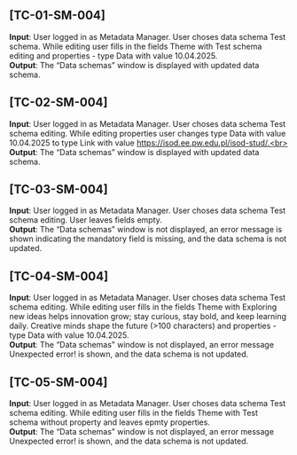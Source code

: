[TC-01-SM-004]
---
**Input**: User logged in as Metadata Manager. User choses data schema Test schema. While editing user fills in the fields Theme with Test schema editing and properties - type Data with value 10.04.2025.<br>
**Output**: The “Data schemas” window is displayed with updated data schema.

[TC-02-SM-004]
---
**Input**: User logged in as Metadata Manager. User choses data schema Test schema editing. While editing properties user changes type Data with value 10.04.2025 to type Link with value https://isod.ee.pw.edu.pl/isod-stud/.<br>
**Output**: The “Data schemas” window is displayed with updated data schema.

[TC-03-SM-004]
---
**Input**: User logged in as Metadata Manager. User choses data schema Test schema editing. User leaves fields empty.<br>
**Output**: The “Data schemas” window is not displayed, an error message is shown indicating the mandatory field is missing, and the data schema is not updated.

[TC-04-SM-004]
---
**Input**: User logged in as Metadata Manager. User choses data schema Test schema editing. While editing user fills in the fields Theme with Exploring new ideas helps innovation grow; stay curious, stay bold, and keep learning daily. Creative minds shape the future (>100 characters) and properties - type Data with value 10.04.2025.<br>
**Output**: The “Data schemas” window is not displayed, an error message Unexpected error! is shown, and the data schema is not updated.

[TC-05-SM-004]
---
**Input**: User logged in as Metadata Manager. User choses data schema Test schema editing. While editing user fills in the fields Theme with Test schema without property and leaves epmty properties.<br>
**Output**: The “Data schemas” window is not displayed, an error message Unexpected error! is shown, and the data schema is not updated.